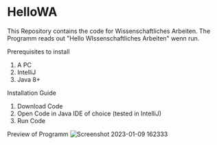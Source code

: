 # HelloWA
This Repository contains the code for Wissenschaftliches Arbeiten. The Programm reads out "Hello WIssenschaftliches Arbeiten" wenn run.

Prerequisites to install
1. A PC
2. IntelliJ
3. Java 8+


Installation Guide
1. Download Code
2. Open Code in Java IDE of choice (tested in IntelliJ)
3. Run Code

Preview of Programm
![Screenshot 2023-01-09 162333](https://user-images.githubusercontent.com/87465020/211347426-d455a94d-081d-48d3-8946-2f6ffdc8d7bb.png)
